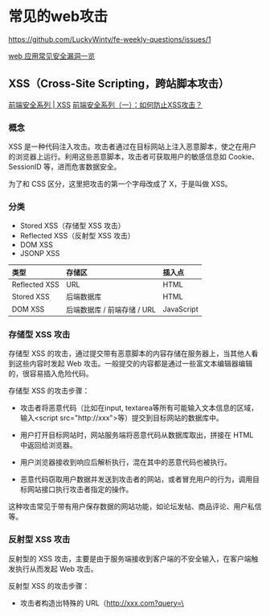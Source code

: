 # 常见的web攻击

https://github.com/LuckyWinty/fe-weekly-questions/issues/1

[web 应用常见安全漏洞一览](https://segmentfault.com/a/1190000018004657)

## XSS（Cross-Site Scripting，跨站脚本攻击）
[前端安全系列 | XSS](https://juejin.im/post/6844903928551702541)
[前端安全系列（一）：如何防止XSS攻击？](https://juejin.im/post/6844903685122703367)

### 概念
XSS 是一种代码注入攻击。攻击者通过在目标网站上注入恶意脚本，使之在用户的浏览器上运行。利用这些恶意脚本，攻击者可获取用户的敏感信息如 Cookie、SessionID 等，进而危害数据安全。

为了和 CSS 区分，这里把攻击的第一个字母改成了 X，于是叫做 XSS。

### 分类
* Stored XSS（存储型 XSS 攻击）
* Reflected XSS（反射型 XSS 攻击）
* DOM XSS
* JSONP XSS

|类型|存储区|插入点
|:--|:--|:--
| Reflected XSS | URL | HTML
| Stored XSS| 后端数据库| HTML
| DOM XSS| 后端数据库 / 前端存储 / URL|  JavaScript


### 存储型 XSS 攻击

存储型 XSS 的攻击，通过提交带有恶意脚本的内容存储在服务器上，当其他人看到这些内容时发起 Web 攻击。一般提交的内容都是通过一些富文本编辑器编辑的，很容易插入危险代码。

存储型 XSS 的攻击步骤：

* 攻击者将恶意代码（比如在input, textarea等所有可能输入文本信息的区域，输入\<script src="http://xxx"></script>等）提交到目标网站的数据库中。

* 用户打开目标网站时，网站服务端将恶意代码从数据库取出，拼接在 HTML 中返回给浏览器。

* 用户浏览器接收到响应后解析执行，混在其中的恶意代码也被执行。

* 恶意代码窃取用户数据并发送到攻击者的网站，或者冒充用户的行为，调用目标网站接口执行攻击者指定的操作。

这种攻击常见于带有用户保存数据的网站功能，如论坛发帖、商品评论、用户私信等。

### 反射型 XSS 攻击

反射型的 XSS 攻击，主要是由于服务端接收到客户端的不安全输入，在客户端触发执行从而发起 Web 攻击。

反射型 XSS 的攻击步骤：

* 攻击者构造出特殊的 URL（http://xxx.com?query=\<script>alert("你受到了XSS攻击")\</script>

复制代码），其中包含恶意代码。

* 用户打开带有恶意代码的 URL 时，网站服务端将恶意代码从 URL 中取出，拼接在 HTML 中返回给浏览器。

* 用户浏览器接收到响应后解析执行，混在其中的恶意代码也被执行。

* 恶意代码窃取用户数据并发送到攻击者的网站，或者冒充用户的行为，调用目标网站接口执行攻击者指定的操作。

反射型 XSS 跟存储型 XSS 的区别是：存储型 XSS 的恶意代码存在数据库里，反射型 XSS 的恶意代码存在 URL 里。

反射型 XSS 漏洞常见于通过 URL 传递参数的功能，如网站搜索、跳转等。
由于需要用户主动打开恶意的 URL 才能生效，攻击者往往会结合多种手段诱导用户点击。

POST 的内容也可以触发反射型 XSS，只不过其触发条件比较苛刻（需要构造表单提交页面，并引导用户点击），所以非常少见。


### DOM 型 XSS
DOM 型 XSS 的攻击步骤：

* 攻击者构造出特殊的 URL，其中包含恶意代码。

* 用户打开带有恶意代码的 URL。

* 用户浏览器接收到响应后解析执行，前端 JavaScript 取出 URL 中的恶意代码并执行。

* 恶意代码窃取用户数据并发送到攻击者的网站，或者冒充用户的行为，调用目标网站接口* 执行攻击者指定的操作。

DOM 型 XSS 跟前两种 XSS 的区别：DOM 型 XSS 攻击中，取出和执行恶意代码由浏览器端完成，属于前端 JavaScript 自身的安全漏洞，而其他两种 XSS 都属于服务端的安全漏洞。


### 预防策略：
* 验证用户输入:
对于用户的任何输入要进行检查、过滤和转义。建立可信任的字符和 HTML 标签白名单，对于不在白名单之列的字符或者标签进行过滤或编码

* 过滤:
移除用户上传的DOM属性，如onerror等
移除用户上传的Style节点、Script节点、Iframe节点等

* 校正:
避免直接对HTML Entity解码
使用DOM Parse转换，校正不配对的DOM标签



### JSONP XSS
JSONP 的 callback 参数非常危险，他有两种风险可能导致 XSS：
* callback 参数意外截断 js 代码，特殊字符单引号双引号，换行符均存在风险。
* callback 参数恶意添加标签（如


### -
```js
npm install xss --save

let xss = reauire('xss')  
console.log(xss('<a onclick="alert(xss)"></a>'))
```

## CSRF（Cross-Site Request Forgeries，跨站点请求伪造）
[](https://juejin.im/post/6844903928555896839)

### 概念
引诱用户打开黑客的网站，在黑客的网站中，利用用户的登录状态发起的跨站请求。
![CSFR](/img/CSFR.png)


与 XSS 相比，XSS 利用的是用户对指定网站的信任，CSRF 利用的是网站对用户网页浏览器的信任。

### 分类
* GET类型的CSRF
* POST类型的CSRF
* 链接类型的CSRF

### GET类型的CSRF
这类攻击非常简单，只需要一个HTTP请求：
```html
 <img src="http://a.com/withdraw?amount=10000&for=hacker" > 
```
在受害者访问含有这个 img 的页面后，浏览器会自动向 a.com 发出一次HTTP请求。a.com 就会收到包含受害者登录信息的一次跨域请求

### POST类型的CSRF
利用起来通常使用的是一个自动提交的表单，如：
```html
<form action="http://a.com/withdraw" method=POST>
  <input type="hidden" name="account" value="airing" />
  <input type="hidden" name="amount" value="10000" />
  <input type="hidden" name="for" value="hacker" />
</form>
<script> document.forms[0].submit(); </script> 
```

访问该页面后，表单会自动提交，相当于模拟用户完成了一次 POST 操作。可见这种类型的 CSRF 与第一种一样，都是模拟请求，所以后端接口也不能将安全寄托在仅允许 POST 请求上。

### 链接类型的CSRF

需要用户点击链接才会触发，但本质上与前两种一样。这种类型通常是在论坛中发布的图片中嵌入恶意链接，或者以广告的形式诱导用户中招，攻击者通常会以比较夸张的词语诱骗用户点击，例如：
```html
<a href="http://a.com/withdraw.php?amount=1000&for=hacker" taget="_blank">
屠龙宝刀，点击就送！ 一刀9999999！是兄弟就来砍我！！！
<a/>
```
由于之前用户登录了信任的网站A，并且保存登录状态，只要用户主动访问上面的这个页面，则表示攻击成功。

### 预防策略：
* token验证机制，比如请求数据字段中添加一个token，响应请求时校验其有效性  
* 用户操作限制，比如验证码
* 请求来源限制，比如限制HTTP Referer才能完成操作（防御效果相比较差）

## SQL注入攻击
### 概念
SQL 注入就是通过给 web 应用接口传入一些特殊字符，欺骗服务器执行恶意的 SQL 命令。

### 预防策略：

* 禁止目标网站利用动态拼接字符串的方式访问数据库
* 减少不必要的数据库抛出的错误信息
* 对数据库的操作赋予严格的权限控制
* 净化和过滤掉不必要的SQL保留字，比如：where, or, exec 等